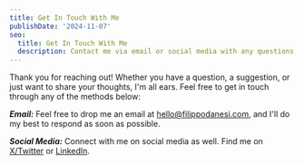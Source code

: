 ```yaml
---
title: Get In Touch With Me
publishDate: '2024-11-07'
seo:
  title: Get In Touch With Me
  description: Contact me via email or social media with any questions, suggestions, or just to connect.
---
```


Thank you for reaching out! Whether you have a question, a suggestion, or just want to share your thoughts, I'm all ears. Feel free to get in touch through any of the methods below:

**_Email:_**
Feel free to drop me an email at [hello@filippodanesi.com](mailto:hello@filippodanesi.com), and I'll do my best to respond as soon as possible.

**_Social Media:_**
Connect with me on social media as well. Find me on [X/Twitter](https://x.com/filippodanesi) or [LinkedIn](https://www.linkedin.com/in/filippodanesi/).
